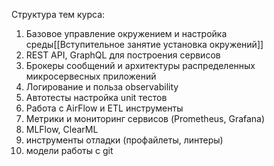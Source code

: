 Структура тем курса:
1) Базовое управление окружением и настройка среды[[Вступительное занятие установка окружений]]
2) REST API, GraphQL для построения сервисов
3) Брокеры сообщений и архитектуры распределенных микросервесных приложений
4) Логирование и польза observability
5) Автотесты настройка unit тестов
6) Работа с AirFlow и ETL инструменты 
7) Метрики и мониторинг сервисов (Prometheus, Grafana)
8) MLFlow, ClearML
9) инструменты отладки (профайлеты, линтеры)
10) модели работы с git
